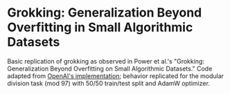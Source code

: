 # Grokking: Generalization Beyond Overfitting in Small Algorithmic Datasets

Basic replication of grokking as observed in Power et al.'s "Grokking: Generalization Beyond Overfitting on Small Algorithmic Datasets." Code adapted from [OpenAI's implementation](https://github.com/openai/grok); behavior replicated for the modular division task (mod 97) with 50/50 train/test split and AdamW optimizer.
